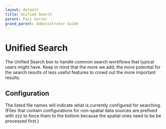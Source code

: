 ```yaml
---
layout: default
title: Unified Search
parent: Pozi Server
grand_parent: Administrator Guide
---
```


# Unified Search

The Unified Search box to handle common search workflows that typical users might have. Keep in mind that the more we add, the more potential for the search results of less useful features to crowd out the more important results.
​
## Configuration

The listed file names will indicate what is currently configured for searching. (Files that contain configurations for non-spatial data sources are prefixed with zzz to force them to the bottom because the spatial ones need to be be processed first.)
